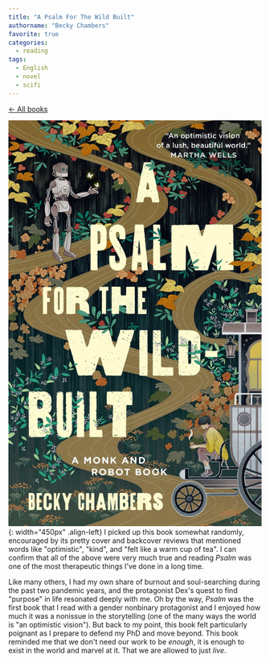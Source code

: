 ```yaml
---
title: "A Psalm For The Wild Built"
authorname: "Becky Chambers"
favorite: true
categories:
  - reading
tags:
  - English
  - novel
  - scifi
---
```

<span style="color:gray">[← All books](https://www.kaitokikuchi.com/reading/)</span>  

![image-left](/images/reading/psalm_wild_built.jpeg){: width="450px" .align-left} 
I picked up this book somewhat randomly, encouraged by its pretty cover and backcover reviews that mentioned words like "optimistic", "kind", and "felt like a warm cup of tea". I can confirm that all of the above were very much true and reading *Psalm* was one of the most therapeutic things I've done in a long time.  

Like many others, I had my own share of burnout and soul-searching during the past two pandemic years, and the protagonist Dex's quest to find "purpose" in life resonated deeply with me. Oh by the way, *Psalm* was the first book that I read with a gender nonbinary protagonist and I enjoyed how much it was a nonissue in the storytelling (one of the many ways the world is "an optimistic vision"). But back to my point, this book felt particularly poignant as I prepare to defend my PhD and move beyond. This book reminded me that we don't need our work to be *enough*, it is enough to exist in the world and marvel at it. That we are allowed to just *live*.


